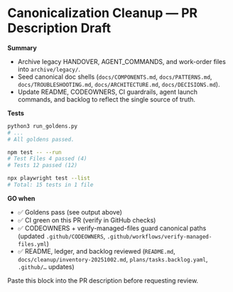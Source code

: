 # Canonicalization Cleanup — PR Description Draft

**Summary**
- Archive legacy HANDOVER, AGENT_COMMANDS, and work-order files into `archive/legacy/`.
- Seed canonical doc shells (`docs/COMPONENTS.md`, `docs/PATTERNS.md`, `docs/TROUBLESHOOTING.md`, `docs/ARCHITECTURE.md`, `docs/DECISIONS.md`).
- Update README, CODEOWNERS, CI guardrails, agent launch commands, and backlog to reflect the single source of truth.

**Tests**
```bash
python3 run_goldens.py
# ...
# All goldens passed.

npm test -- --run
# Test Files 4 passed (4)
# Tests 12 passed (12)

npx playwright test --list
# Total: 15 tests in 1 file
```

**GO when**
- ✅ Goldens pass (see output above)
- ✅ CI green on this PR (verify in GitHub checks)
- ✅ CODEOWNERS + verify-managed-files guard canonical paths (updated `.github/CODEOWNERS`, `.github/workflows/verify-managed-files.yml`)
- ✅ README, ledger, and backlog reviewed (`README.md`, `docs/cleanup/inventory-20251002.md`, `plans/tasks.backlog.yaml`, `.github/…` updates)

Paste this block into the PR description before requesting review.

